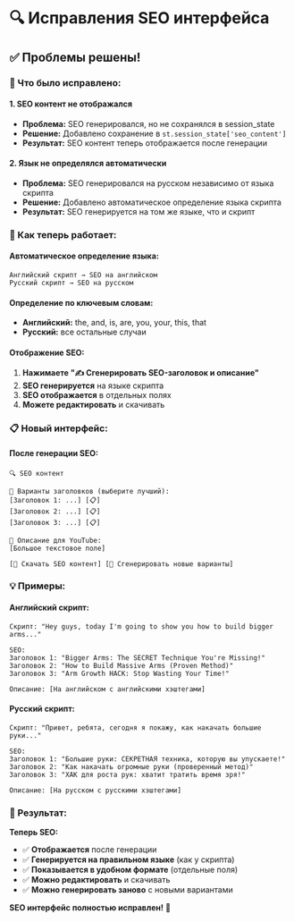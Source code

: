 # 🔍 Исправления SEO интерфейса

## ✅ Проблемы решены!

### 🚨 Что было исправлено:

#### **1. SEO контент не отображался**
- **Проблема:** SEO генерировался, но не сохранялся в session_state
- **Решение:** Добавлено сохранение в `st.session_state['seo_content']`
- **Результат:** SEO контент теперь отображается после генерации

#### **2. Язык не определялся автоматически**
- **Проблема:** SEO генерировался на русском независимо от языка скрипта
- **Решение:** Добавлено автоматическое определение языка скрипта
- **Результат:** SEO генерируется на том же языке, что и скрипт

### 🎯 Как теперь работает:

#### **Автоматическое определение языка:**
```
Английский скрипт → SEO на английском
Русский скрипт → SEO на русском
```

#### **Определение по ключевым словам:**
- **Английский:** the, and, is, are, you, your, this, that
- **Русский:** все остальные случаи

#### **Отображение SEO:**
1. **Нажимаете "✍️ Сгенерировать SEO-заголовок и описание"**
2. **SEO генерируется** на языке скрипта
3. **SEO отображается** в отдельных полях
4. **Можете редактировать** и скачивать

### 📋 Новый интерфейс:

#### **После генерации SEO:**
```
🔍 SEO контент

📝 Варианты заголовков (выберите лучший):
[Заголовок 1: ...] [📋]
[Заголовок 2: ...] [📋]
[Заголовок 3: ...] [📋]

📄 Описание для YouTube:
[Большое текстовое поле]

[💾 Скачать SEO контент] [🔄 Сгенерировать новые варианты]
```

### 💡 Примеры:

#### **Английский скрипт:**
```
Скрипт: "Hey guys, today I'm going to show you how to build bigger arms..."

SEO:
Заголовок 1: "Bigger Arms: The SECRET Technique You're Missing!"
Заголовок 2: "How to Build Massive Arms (Proven Method)"
Заголовок 3: "Arm Growth HACK: Stop Wasting Your Time!"

Описание: [На английском с английскими хэштегами]
```

#### **Русский скрипт:**
```
Скрипт: "Привет, ребята, сегодня я покажу, как накачать большие руки..."

SEO:
Заголовок 1: "Большие руки: СЕКРЕТНАЯ техника, которую вы упускаете!"
Заголовок 2: "Как накачать огромные руки (проверенный метод)"
Заголовок 3: "ХАК для роста рук: хватит тратить время зря!"

Описание: [На русском с русскими хэштегами]
```

### 🎊 Результат:

**Теперь SEO:**
- ✅ **Отображается** после генерации
- ✅ **Генерируется на правильном языке** (как у скрипта)
- ✅ **Показывается в удобном формате** (отдельные поля)
- ✅ **Можно редактировать** и скачивать
- ✅ **Можно генерировать заново** с новыми вариантами

**SEO интерфейс полностью исправлен!** 🎉


















